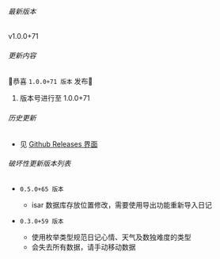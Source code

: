 ###### 最新版本
v1.0.0+71

###### 更新内容

🎉恭喜 `1.0.0+71 版本` 发布🎉
1. 版本号进行至 1.0.0+71

###### 历史更新

- 见 [Github Releases 界面](https://github.com/Cierra-Runis/mercurius/releases)

###### 破坏性更新版本列表

- `0.5.0+65 版本`
  - isar 数据库存放位置修改，需要使用导出功能重新导入日记

- `0.3.0+59 版本`
  - 使用枚举类型规范日记心情、天气及数独难度的类型
  - 会失去所有数据，请手动移动数据
